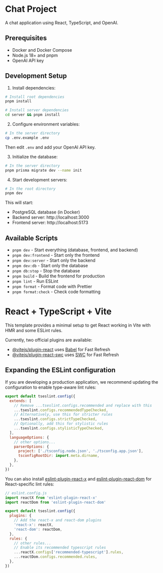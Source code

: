 # Chat Project

A chat application using React, TypeScript, and OpenAI.

## Prerequisites

- Docker and Docker Compose
- Node.js 18+ and pnpm
- OpenAI API key

## Development Setup

1. Install dependencies:
```bash
# Install root dependencies
pnpm install

# Install server dependencies
cd server && pnpm install
```

2. Configure environment variables:
```bash
# In the server directory
cp .env.example .env
```
Then edit `.env` and add your OpenAI API key.

3. Initialize the database:
```bash
# In the server directory
pnpm prisma migrate dev --name init
```

4. Start development servers:
```bash
# In the root directory
pnpm dev
```

This will start:
- PostgreSQL database (in Docker)
- Backend server: http://localhost:3000
- Frontend server: http://localhost:5173

## Available Scripts

- `pnpm dev` - Start everything (database, frontend, and backend)
- `pnpm dev:frontend` - Start only the frontend
- `pnpm dev:server` - Start only the backend
- `pnpm dev:db` - Start only the database
- `pnpm db:stop` - Stop the database
- `pnpm build` - Build the frontend for production
- `pnpm lint` - Run ESLint
- `pnpm format` - Format code with Prettier
- `pnpm format:check` - Check code formatting

# React + TypeScript + Vite

This template provides a minimal setup to get React working in Vite with HMR and some ESLint rules.

Currently, two official plugins are available:

- [@vitejs/plugin-react](https://github.com/vitejs/vite-plugin-react/blob/main/packages/plugin-react/README.md) uses [Babel](https://babeljs.io/) for Fast Refresh
- [@vitejs/plugin-react-swc](https://github.com/vitejs/vite-plugin-react-swc) uses [SWC](https://swc.rs/) for Fast Refresh

## Expanding the ESLint configuration

If you are developing a production application, we recommend updating the configuration to enable type-aware lint rules:

```js
export default tseslint.config({
  extends: [
    // Remove ...tseslint.configs.recommended and replace with this
    ...tseslint.configs.recommendedTypeChecked,
    // Alternatively, use this for stricter rules
    ...tseslint.configs.strictTypeChecked,
    // Optionally, add this for stylistic rules
    ...tseslint.configs.stylisticTypeChecked,
  ],
  languageOptions: {
    // other options...
    parserOptions: {
      project: ['./tsconfig.node.json', './tsconfig.app.json'],
      tsconfigRootDir: import.meta.dirname,
    },
  },
})
```

You can also install [eslint-plugin-react-x](https://github.com/Rel1cx/eslint-react/tree/main/packages/plugins/eslint-plugin-react-x) and [eslint-plugin-react-dom](https://github.com/Rel1cx/eslint-react/tree/main/packages/plugins/eslint-plugin-react-dom) for React-specific lint rules:

```js
// eslint.config.js
import reactX from 'eslint-plugin-react-x'
import reactDom from 'eslint-plugin-react-dom'

export default tseslint.config({
  plugins: {
    // Add the react-x and react-dom plugins
    'react-x': reactX,
    'react-dom': reactDom,
  },
  rules: {
    // other rules...
    // Enable its recommended typescript rules
    ...reactX.configs['recommended-typescript'].rules,
    ...reactDom.configs.recommended.rules,
  },
})
```

